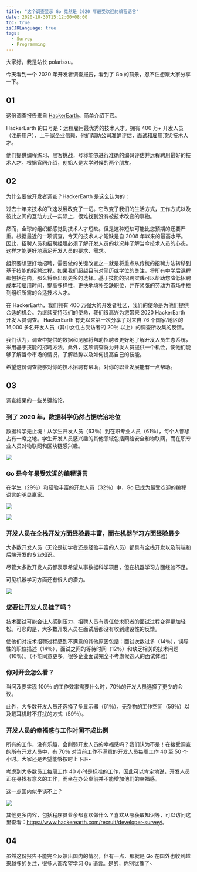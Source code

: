 ```yaml
---
title: "这个调查显示 Go 竟然是 2020 年最受欢迎的编程语言"
date: 2020-10-30T15:12:00+08:00
toc: true
isCJKLanguage: true
tags: 
  - Survey
  - Programming
---
```


大家好，我是站长 polarisxu。

今天看到一个 2020 年开发者调查报告，看到了 Go 的前景，忍不住想跟大家分享一下。

## 01

这份调查报告来自 [HackerEarth](https://www.hackerearth.com/)。简单介绍下它。

HackerEarth 的口号是：远程雇用最优秀的技术人才。拥有 400 万+ 开发人员（注册用户），上千家企业信赖，他们帮助公司准确评估，面试和雇用顶尖技术人才。

他们提供编程练习、黑客挑战，号称能够进行准确的编码评估并远程聘用最好的技术人才。根据官网介绍，创始人是大学时候的两个朋友。

## 02

为什么要做开发者调查？HackerEarth 是这么认为的：

过去十年来技术的飞速发展改变了一切。它改变了我们的生活方式，工作方式以及彼此之间的互动方式—实际上，很难找到没有被技术改变的事物。

然而，全球的组织都感觉到技术人才短缺。但是这种短缺可能比您预期的还要严重。根据最近的一项调查，今天的技术人才短缺是自 2008 年以来的最高水平。因此，招聘人员和招聘经理必须了解开发人员的状况并了解当今技术人员的心态，这样才能更好地满足开发人员的要求、需求。

组织要想更好地招聘，需要做的关键改变之一就是将重点从传统的招聘方法转移到基于技能的招聘过程。如果我们超越目前对简历或学位的关注，将所有中学后课程都包括在内，那么将会出现更多的选择。基于技能的招聘实践可以帮助您降低招聘成本和雇用时间，提高多样性，更快地填补空缺职位，并在紧张的劳动力市场中找到组织所需的合适技术人才。

在 HackerEarth，我们拥有 400 万强大的开发者社区，我们的使命是为他们提供合适的机会。为继续支持我们的使命，我们很高兴为您带来 2020 HackerEarth 开发人员调查。 HackerEarth 有史以来第一次分享了对来自 76 个国家/地区的 16,000 多名开发人员（其中女性占受访者的 20％ 以上）的调查所收集的反馈。

我们认为，调查中提供的数据和见解将帮助招聘者更好地了解开发人员生态系统，采用基于技能的招聘方法。此外，这项调查将为开发人员提供一个机会，使他们能够了解当今市场的情况，了解趋势以及如何提高自己的技能。

希望这份调查能够对你的技术招聘有帮助，对你的职业发展能有一点帮助。

## 03

调查结果的一些关键结论。

### 到了 2020 年，数据科学仍然占据统治地位

数据科学无止境！从学生开发人员（63％）到在职专业人员（61％），每个人都想占有一席之地。学生开发人员感兴趣的其他领域包括网络安全和物联网，而在职专业人员对物联网和区块链感兴趣。

![](imgs/hackerearth-survey01.png)

### Go 是今年最受欢迎的编程语言

在学生（29％）和经验丰富的开发人员（32％）中，Go 已成为最受欢迎的编程语言的明显赢家。

![](imgs/hackerearth-survey02.png)

![](imgs/hackerearth-survey03.png)

### 开发人员在全栈开发方面经验最丰富，而在机器学习方面经验最少

大多数开发人员（无论是初学者还是经验丰富的人员）都具有全栈开发以及前端和后端开发的专业知识。

尽管大多数开发人员都表示希望从事数据科学项目，但在机器学习方面经验不足。

可见机器学习方面还有很大的潜力。

![](imgs/hackerearth-survey04.png)

### 您要让开发人员挂了吗？

技术面试可能会让人感到压力，招聘人员有责任使求职者的面试过程变得更加轻松。可悲的是，大多数开发人员在面试后都没有收到建设性的反馈。

使他们对技术招聘过程感到不满意的其他原因包括：面试次数过多（14％），误导性的职位描述（14％），面试之间的等待时间（12％）和缺乏相关的技术问题（10％）。（不能同意更多，很多企业面试完全不考虑候选人的面试体验）

### 你对开会怎么看？

当问及要实现 100％ 的工作效率需要什么时，70％的开发人员选择了更少的会议。

此外，大多数开发人员还选择了多显示器（61％），无杂物的工作空间（59％）以及戴耳机时不打扰的方式（59％）。

### 开发人员的幸福感与工作时间不成比例

所有的工作，没有乐趣，会削弱开发人员的幸福感吗？我们认为不是！在接受调查的所有开发人员中，有 70％ 对当前工作不满意的开发人员每周工作 40 至 50 个小时。大家还是希望能够按时上下班~

考虑到大多数员工每周工作 40 小时是标准的工作，因此可以肯定地说，开发人员正在寻找有意义的工作，而坐在办公桌前并不能增加他们的幸福感。

这一点国内似乎谈不上？

![](imgs/hackerearth-survey05.png)

其他更多内容，包括程序员业余都喜欢做什么？喜欢从哪获取知识等，可以访问这里查看：<https://www.hackerearth.com/recruit/developer-survey/>。

## 04

虽然这份报告不能完全反馈出国内的情况，但有一点，那就是 Go 在国外也收到越来越多的关注，很多人都希望学习 Go 语言。是的，你别犹豫了~
